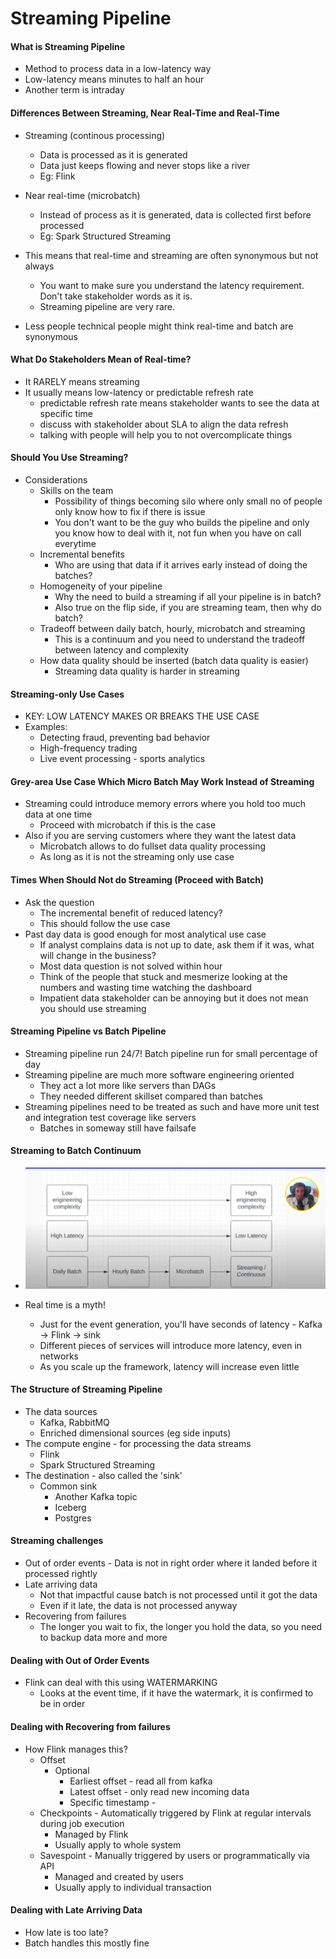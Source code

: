 # Streaming Pipeline

#### What is Streaming Pipeline

- Method to process data in a low-latency way
- Low-latency means minutes to half an hour
- Another term is intraday

#### Differences Between Streaming, Near Real-Time and Real-Time

- Streaming (continous processing)
    - Data is processed as it is generated
    - Data just keeps flowing and never stops like a river
    - Eg: Flink

- Near real-time (microbatch)
    - Instead of process as it is generated, data is collected first before processed
    - Eg: Spark Structured Streaming

- This means that real-time and streaming are often synonymous but not always
    - You want to make sure you understand the latency requirement. Don't take stakeholder words as it is.
    - Streaming pipeline are very rare.
- Less people technical people might think real-time and batch are synonymous

#### What Do Stakeholders Mean of Real-time?

- It RARELY means streaming
- It usually means low-latency or predictable refresh rate
    - predictable refresh rate means stakeholder wants to see the data at specific time
    - discuss with stakeholder about SLA to align the data refresh
    - talking with people will help you to not overcomplicate things

#### Should You Use Streaming?

- Considerations
    - Skills on the team
        - Possibility of things becoming silo where only small no of people only know how to fix if there is issue
        - You don't want to be the guy who builds the pipeline and only you know how to deal with it, not fun when you have on call everytime
    - Incremental benefits
        - Who are using that data if it arrives early instead of doing the batches?
    - Homogeneity of your pipeline
        - Why the need to build a streaming if all your pipeline is in batch?
        - Also true on the flip side, if you are streaming team, then why do batch?
    - Tradeoff between daily batch, hourly, microbatch and streaming
        - This is a continuum and you need to understand the tradeoff between latency and complexity
    - How data quality should be inserted (batch data quality is easier)
        - Streaming data quality is harder in streaming

#### Streaming-only Use Cases

- KEY: LOW LATENCY MAKES OR BREAKS THE USE CASE
- Examples:
    - Detecting fraud, preventing bad behavior
    - High-frequency trading
    - Live event processing - sports analytics

#### Grey-area Use Case Which Micro Batch May Work Instead of Streaming

- Streaming could introduce memory errors where you hold too much data at one time
    - Proceed with microbatch if this is the case
- Also if you are serving customers where they want the latest data
    - Microbatch allows to do fullset data quality processing
    - As long as it is not the streaming only use case

#### Times When Should Not do Streaming (Proceed with Batch)

- Ask the question
    - The incremental benefit of reduced latency?
    - This should follow the use case
- Past day data is good enough for most analytical use case
    - If analyst complains data is not up to date, ask them if it was, what will change in the business?
    - Most data question is not solved within hour
    - Think of the people that stuck and mesmerize looking at the numbers and wasting time watching the dashboard
    - Impatient data stakeholder can be annoying but it does not mean you should use streaming

#### Streaming Pipeline vs Batch Pipeline

- Streaming pipeline run 24/7! Batch pipeline run for small percentage of day
- Streaming pipeline are much more software engineering oriented
    - They act a lot more like servers than DAGs
    - They needed different skillset compared than batches
- Streaming pipelines need to be treated as such and have more unit test and integration test coverage like servers
    - Batches in someway still have failsafe

#### Streaming to Batch Continuum

- ![alt text](../assets/image.png)

- Real time is a myth!
    - Just for the event generation, you'll have seconds of latency - Kafka -> Flink -> sink
    - Different pieces of services will introduce more latency, even in networks
    - As you scale up the framework, latency will increase even little

#### The Structure of Streaming Pipeline

- The data sources
    - Kafka, RabbitMQ
    - Enriched dimensional sources (eg side inputs)
- The compute engine - for processing the data streams
    - Flink
    - Spark Structured Streaming
- The destination - also called the 'sink'
    - Common sink
        - Another Kafka topic
        - Iceberg
        - Postgres

#### Streaming challenges

- Out of order events
        - Data is not in right order where it landed before it processed rightly
- Late arriving data
    - Not that impactful cause batch is not processed until it got the data
    - Even if it late, the data is not processed anyway
- Recovering from failures
    - The longer you wait to fix, the longer you hold the data, so you need to backup data more and more

#### Dealing with Out of Order Events

- Flink can deal with this using WATERMARKING
    - Looks at the event time, if it have the watermark, it is confirmed to be in order

#### Dealing with Recovering from failures

- How Flink manages this?
    - Offset
        - Optional
            - Earliest offset - read all from kafka
            - Latest offset - only read new incoming data
            - Specific timestamp - 
    - Checkpoints - Automatically triggered by Flink at regular intervals during job execution
        - Managed by Flink
        - Usually apply to whole system
    - Savespoint - Manually triggered by users or programmatically via API
        - Managed and created by users
        - Usually apply to individual transaction

#### Dealing with Late Arriving Data

- How late is too late?
- Batch handles this mostly fine

